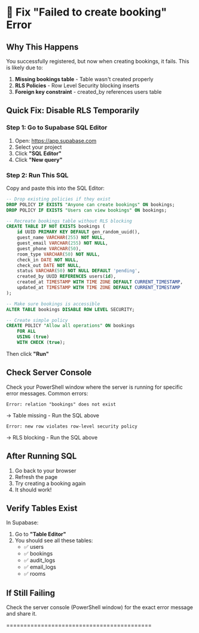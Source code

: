 # 🔧 Fix "Failed to create booking" Error

## Why This Happens

You successfully registered, but now when creating bookings, it fails. This is likely due to:
1. **Missing bookings table** - Table wasn't created properly
2. **RLS Policies** - Row Level Security blocking inserts
3. **Foreign key constraint** - created_by references users table

## Quick Fix: Disable RLS Temporarily

### Step 1: Go to Supabase SQL Editor

1. Open: https://app.supabase.com
2. Select your project
3. Click **"SQL Editor"**
4. Click **"New query"**

### Step 2: Run This SQL

Copy and paste this into the SQL Editor:

```sql
-- Drop existing policies if they exist
DROP POLICY IF EXISTS "Anyone can create bookings" ON bookings;
DROP POLICY IF EXISTS "Users can view bookings" ON bookings;

-- Recreate bookings table without RLS blocking
CREATE TABLE IF NOT EXISTS bookings (
    id UUID PRIMARY KEY DEFAULT gen_random_uuid(),
    guest_name VARCHAR(255) NOT NULL,
    guest_email VARCHAR(255) NOT NULL,
    guest_phone VARCHAR(50),
    room_type VARCHAR(50) NOT NULL,
    check_in DATE NOT NULL,
    check_out DATE NOT NULL,
    status VARCHAR(50) NOT NULL DEFAULT 'pending',
    created_by UUID REFERENCES users(id),
    created_at TIMESTAMP WITH TIME ZONE DEFAULT CURRENT_TIMESTAMP,
    updated_at TIMESTAMP WITH TIME ZONE DEFAULT CURRENT_TIMESTAMP
);

-- Make sure bookings is accessible
ALTER TABLE bookings DISABLE ROW LEVEL SECURITY;

-- Create simple policy
CREATE POLICY "Allow all operations" ON bookings
    FOR ALL
    USING (true)
    WITH CHECK (true);
```

Then click **"Run"**

## Check Server Console

Check your PowerShell window where the server is running for specific error messages. Common errors:

```
Error: relation "bookings" does not exist
```
→ Table missing - Run the SQL above

```
Error: new row violates row-level security policy
```
→ RLS blocking - Run the SQL above

## After Running SQL

1. Go back to your browser
2. Refresh the page
3. Try creating a booking again
4. It should work!

## Verify Tables Exist

In Supabase:
1. Go to **"Table Editor"**
2. You should see all these tables:
   - ✅ users
   - ✅ bookings
   - ✅ audit_logs
   - ✅ email_logs
   - ✅ rooms

## If Still Failing

Check the server console (PowerShell window) for the exact error message and share it.

==========================================

